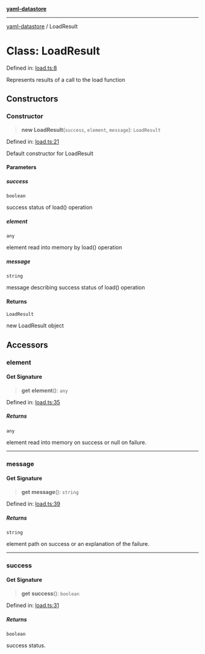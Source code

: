 [**yaml-datastore**](../README.md)

***

[yaml-datastore](../README.md) / LoadResult

# Class: LoadResult

Defined in: [load.ts:8](https://github.com/Mach30/yaml-datastore/blob/89fdca848a70e744e3dc591eccee1ffc52a5f89e/src/load.ts#L8)

Represents results of a call to the load function

## Constructors

### Constructor

> **new LoadResult**(`success`, `element`, `message`): `LoadResult`

Defined in: [load.ts:21](https://github.com/Mach30/yaml-datastore/blob/89fdca848a70e744e3dc591eccee1ffc52a5f89e/src/load.ts#L21)

Default constructor for LoadResult

#### Parameters

##### success

`boolean`

success status of load() operation

##### element

`any`

element read into memory by load() operation

##### message

`string`

message describing success status of load() operation

#### Returns

`LoadResult`

new LoadResult object

## Accessors

### element

#### Get Signature

> **get** **element**(): `any`

Defined in: [load.ts:35](https://github.com/Mach30/yaml-datastore/blob/89fdca848a70e744e3dc591eccee1ffc52a5f89e/src/load.ts#L35)

##### Returns

`any`

element read into memory on success or null on failure.

***

### message

#### Get Signature

> **get** **message**(): `string`

Defined in: [load.ts:39](https://github.com/Mach30/yaml-datastore/blob/89fdca848a70e744e3dc591eccee1ffc52a5f89e/src/load.ts#L39)

##### Returns

`string`

element path on success or an explanation of the failure.

***

### success

#### Get Signature

> **get** **success**(): `boolean`

Defined in: [load.ts:31](https://github.com/Mach30/yaml-datastore/blob/89fdca848a70e744e3dc591eccee1ffc52a5f89e/src/load.ts#L31)

##### Returns

`boolean`

success status.
